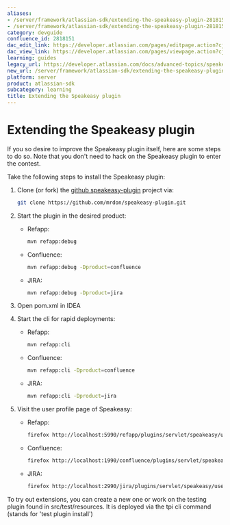 ```yaml
---
aliases:
- /server/framework/atlassian-sdk/extending-the-speakeasy-plugin-2818151.html
- /server/framework/atlassian-sdk/extending-the-speakeasy-plugin-2818151.md
category: devguide
confluence_id: 2818151
dac_edit_link: https://developer.atlassian.com/pages/editpage.action?cjm=wozere&pageId=2818151
dac_view_link: https://developer.atlassian.com/pages/viewpage.action?cjm=wozere&pageId=2818151
learning: guides
legacy_url: https://developer.atlassian.com/docs/advanced-topics/speakeasy/extending-the-speakeasy-plugin
new_url: /server/framework/atlassian-sdk/extending-the-speakeasy-plugin
platform: server
product: atlassian-sdk
subcategory: learning
title: Extending the Speakeasy plugin
---
```

# Extending the Speakeasy plugin

If you so desire to improve the Speakeasy plugin itself, here are some steps to do so. Note that you don't need to hack on the Speakeasy plugin to enter the contest.

Take the following steps to install the Speakeasy plugin:

1.  Clone (or fork) the <a href="https://github.com/mrdon/speakeasy-plugin" class="external-link">github speakeasy-plugin</a> project via:

    ``` bash
    git clone https://github.com/mrdon/speakeasy-plugin.git
    ```

2.  Start the plugin in the desired product:
    -   Refapp:

        ``` bash
        mvn refapp:debug
        ```

    -   Confluence:

        ``` bash
        mvn refapp:debug -Dproduct=confluence
        ```

    -   JIRA:

        ``` bash
        mvn refapp:debug -Dproduct=jira
        ```

3.  Open pom.xml in IDEA
4.  Start the cli for rapid deployments:
    -   Refapp:

        ``` bash
        mvn refapp:cli
        ```

    -   Confluence:

        ``` bash
        mvn refapp:cli -Dproduct=confluence
        ```

    -   JIRA:

        ``` bash
        mvn refapp:cli -Dproduct=jira
        ```

5.  Visit the user profile page of Speakeasy:
    -   Refapp:

        ``` bash
        firefox http://localhost:5990/refapp/plugins/servlet/speakeasy/user
        ```

    -   Confluence:

        ``` bash
        firefox http://localhost:1990/confluence/plugins/servlet/speakeasy/user
        ```

    -   JIRA:

        ``` bash
        firefox http://localhost:2990/jira/plugins/servlet/speakeasy/user
        ```

To try out extensions, you can create a new one or work on the testing plugin found in src/test/resources. It is deployed via the tpi cli command (stands for 'test plugin install')




















































































